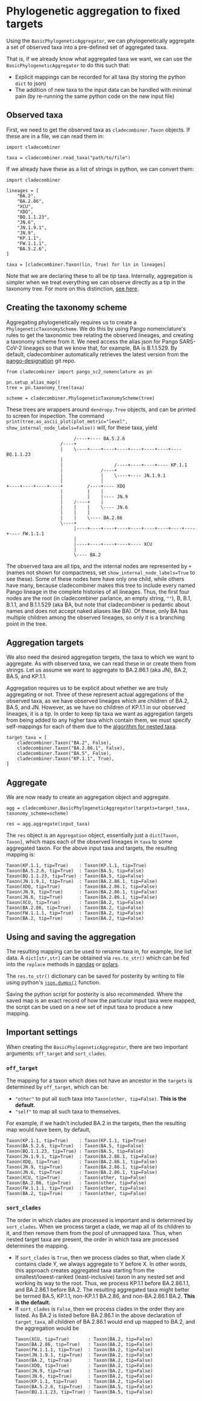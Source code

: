 # Phylogenetic aggregation to fixed targets

Using the `BasicPhylogeneticAggregator`, we can phylogenetically aggregate a set of observed taxa into a pre-defined set of aggregated taxa.

That is, if we already know what aggregated taxa we want, we can use the `BasicPhylogeneticAggregator` to do this such that:

- Explicit mappings can be recorded for all taxa (by storing the python `dict` to json)
- The addition of new taxa to the input data can be handled with minimal pain (by re-running the same python code on the new input file)

## Observed taxa

First, we need to get the observed taxa as `cladecombiner.Taxon` objects.
If these are in a file, we can read them in:

```
import cladecombiner

taxa = cladecombiner.read_taxa("path/to/file")
```

If we already have these as a list of strings in python, we can convert them:

```
import cladecombiner

lineages = [
    "BA.2",
    "BA.2.86",
    "XCU",
    "XDQ",
    "BQ.1.1.23",
    "JN.6",
    "JN.1.9.1",
    "JN.9",
    "KP.1.1",
    "FW.1.1.1",
    "BA.5.2.6",
]

taxa = [cladecombiner.Taxon(lin, True) for lin in lineages]
```

Note that we are declaring these to all be _tip_ taxa.
Internally, aggregation is simpler when we treat everything we can observe directly as a tip in the taxonomy tree.
For more on this distinction, [see here](index.md#ancestral-versus-tip-taxa).

## Creating the taxonomy scheme

Aggregating phylogenetically requires us to create a `PhylogeneticTaxonomyScheme`.
We do this by using Pango nomenclature's rules to get the taxonomic tree relating the observed lineages, and creating a taxonomy scheme from it.
We need access the alias json for Pango SARS-CoV-2 lineages so that we know that, for example, BA is B.1.1.529.
By default, cladecombiner automatically retrieves the latest version from the [pango-designation](https://github.com/cov-lineages/pango-designation/blob/master/pango_designation/alias_key.json) git repo.

```
from cladecombiner import pango_sc2_nomenclature as pn

pn.setup_alias_map()
tree = pn.taxonomy_tree(taxa)

scheme = cladecombiner.PhylogeneticTaxonomyScheme(tree)
```

These trees are wrappers around `dendropy.Tree` objects, and can be printed to screen for inspection.
The command `print(tree.as_ascii_plot(plot_metric="level", show_internal_node_labels=False))` will, for these taxa, yield

```
                         /----+---- BA.5.2.6
                    /----+
                    |    \----+----+----+----+----+----+----+---- BQ.1.1.23
                    |
                    |                   /----+----+----+---- KP.1.1
                    |              /----+
                    |              |    \----+---- JN.1.9.1
                    |              |
+----+----+----+----+         /----+---- XDQ
                    |         |    |
                    |         |    |---- JN.9
                    |    /----+    |
                    |    |    |    \---- JN.6
                    |    |    |
                    |    |    \---- BA.2.86
                    \----+
                         |----+----+----+----+----+----+----+----+----+---- FW.1.1.1
                         |
                         |----+----+----+----+---- XCU
                         |
                         \---- BA.2
```

The observed taxa are all tips, and the internal nodes are represented by `+` (names not shown for compactness, set `show_internal_node_labels=True` to see these).
Some of these nodes here have only one child, while others have many, because cladecombiner makes this tree to include every named Pango lineage in the complete histories of all lineages.
Thus, the first four nodes are the root (in cladecombiner parlance, an empty string, `""`), B, B.1, B.1.1, and B.1.1.529 (aka BA, but note that cladecombiner is pedantic about names and does not accept naked aliases like BA).
Of these, only BA has multiple children among the observed lineages, so only it is a branching point in the tree.

## Aggregation targets

We also need the desired aggregation targets, the taxa to which we want to aggregate.
As with observed taxa, we can read these in or create them from strings.
Let us assume we want to aggregate to BA.2.86.1 (aka JN), BA.2, BA.5, and KP.1.1.

Aggregation requires us to be explicit about whether we are truly aggregating or not.
Three of these represent actual aggregations of the observed taxa, as we have observed lineages which are children of BA.2, BA.5, and JN.
However, as we have no children of KP.1.1 in our observed lineages, it is a tip.
In order to keep tip taxa we want as aggregation targets from being added to any higher taxa which contain them, we must specify self-mappings for each of them due to the [algorithm for nested taxa](#sort_clades).

```
target_taxa = [
    cladecombiner.Taxon("BA.2", False),
    cladecombiner.Taxon("BA.2.86.1", False),
    cladecombiner.Taxon("BA.5", False),
    cladecombiner.Taxon("KP.1.1", True),
]
```

## Aggregate

We are now ready to create an aggregation object and aggregate.

```
agg = cladecombiner.BasicPhylogeneticAggregator(targets=target_taxa, taxonomy_scheme=scheme)

res = agg.aggregate(input_taxa)
```

The `res` object is an `Aggregation` object, essentially just a `dict[Taxon, Taxon]`, which maps each of the observed lineages in `taxa` to some aggregated taxon.
For the above input taxa and targets, the resulting mapping is:

```
Taxon(KP.1.1, tip=True)    : Taxon(KP.1.1, tip=True)
Taxon(BA.5.2.6, tip=True)  : Taxon(BA.5, tip=False)
Taxon(BQ.1.1.23, tip=True) : Taxon(BA.5, tip=False)
Taxon(JN.1.9.1, tip=True)  : Taxon(BA.2.86.1, tip=False)
Taxon(XDQ, tip=True)       : Taxon(BA.2.86.1, tip=False)
Taxon(JN.9, tip=True)      : Taxon(BA.2.86.1, tip=False)
Taxon(JN.6, tip=True)      : Taxon(BA.2.86.1, tip=False)
Taxon(XCU, tip=True)       : Taxon(BA.2, tip=False)
Taxon(BA.2.86, tip=True)   : Taxon(BA.2, tip=False)
Taxon(FW.1.1.1, tip=True)  : Taxon(BA.2, tip=False)
Taxon(BA.2, tip=True)      : Taxon(BA.2, tip=False)
```

## Using and saving the aggregation

The resulting mapping can be used to rename taxa in, for example, line list data.
A `dict[str,str]` can be obtained via `res.to_str()` which can be fed into the `replace` methods in [pandas](https://pandas.pydata.org/pandas-docs/stable/reference/api/pandas.DataFrame.replace.html) or [polars](https://docs.pola.rs/api/python/stable/reference/expressions/api/polars.Expr.replace.html).

The `res.to_str()` dictionary can be saved for posterity by writing to file using python's [`json.dumps()`](https://docs.python.org/3/library/json.html) function.

Saving the python script for posterity is also recommended.
Where the saved map is an exact record of how the particular input taxa were mapped, the script can be used on a new set of input taxa to produce a new mapping.

## Important settings

When creating the `BasicPhylogeneticAggregator`, there are two important arguments: `off_target` and `sort_clades`.

### `off_target`

The mapping for a taxon which does not have an ancestor in the `targets` is determined by `off_target`, which can be:

- `"other"` to put all such taxa into `Taxon(other, tip=False)`. **This is the default.**
- `"self"` to map all such taxa to themselves.

For example, if we hadn't included BA.2 in the targets, then the resulting map would have been, by default,

```
Taxon(KP.1.1, tip=True)    : Taxon(KP.1.1, tip=True)
Taxon(BA.5.2.6, tip=True)  : Taxon(BA.5, tip=False)
Taxon(BQ.1.1.23, tip=True) : Taxon(BA.5, tip=False)
Taxon(JN.1.9.1, tip=True)  : Taxon(BA.2.86.1, tip=False)
Taxon(XDQ, tip=True)       : Taxon(BA.2.86.1, tip=False)
Taxon(JN.9, tip=True)      : Taxon(BA.2.86.1, tip=False)
Taxon(JN.6, tip=True)      : Taxon(BA.2.86.1, tip=False)
Taxon(XCU, tip=True)       : Taxon(other, tip=False)
Taxon(BA.2.86, tip=True)   : Taxon(other, tip=False)
Taxon(FW.1.1.1, tip=True)  : Taxon(other, tip=False)
Taxon(BA.2, tip=True)      : Taxon(other, tip=False)
```

### `sort_clades`

The order in which clades are processed is important and is determined by `sort_clades`. When we process target a clade, we map all of its children to it, and then remove them from the pool of unmapped taxa. Thus, when nested target taxa are present, the order in which taxa are processed determines the mapping.

- If `sort_clades` is `True`, then we process clades so that, when clade X contains clade Y, we always aggregate to Y before X. In other words, this approach creates aggregated taxa starting from the smallest/lowest-ranked (least-inclusive) taxon in any nested set and working its way to the root. Thus, we process KP.1.1 before BA.2.86.1.1, and BA.2.86.1 before BA.2. The resulting aggregated taxa might better be termed BA.5, KP.1.1, non-KP.1.1 BA.2.86, and non-BA.2.86.1 BA.2. **This is the default.**
- If `sort_clades` is `False`, then we process clades in the order they are listed. As BA.2 is listed before BA.2.86.1 in the above declaration of `target_taxa`, all children of BA.2.86.1 would end up mapped to BA.2, and the aggregation would be
  ```
  Taxon(XCU, tip=True)       : Taxon(BA.2, tip=False)
  Taxon(BA.2.86, tip=True)   : Taxon(BA.2, tip=False)
  Taxon(FW.1.1.1, tip=True)  : Taxon(BA.2, tip=False)
  Taxon(JN.1.9.1, tip=True)  : Taxon(BA.2, tip=False)
  Taxon(BA.2, tip=True)      : Taxon(BA.2, tip=False)
  Taxon(XDQ, tip=True)       : Taxon(BA.2, tip=False)
  Taxon(JN.9, tip=True)      : Taxon(BA.2, tip=False)
  Taxon(JN.6, tip=True)      : Taxon(BA.2, tip=False)
  Taxon(KP.1.1, tip=True)    : Taxon(BA.2, tip=False)
  Taxon(BA.5.2.6, tip=True)  : Taxon(BA.5, tip=False)
  Taxon(BQ.1.1.23, tip=True) : Taxon(BA.5, tip=False)
  ```
